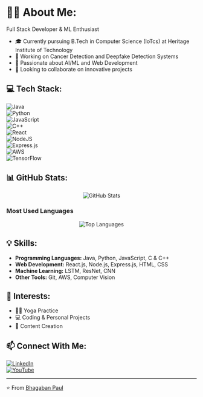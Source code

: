 # 👨‍💻 About Me:

Full Stack Developer & ML Enthusiast  
- 🎓 Currently pursuing B.Tech in Computer Science (IoTcs) at Heritage Institute of Technology  
- 🔭 Working on Cancer Detection and Deepfake Detection Systems  
- 🌱 Passionate about AI/ML and Web Development  
- 👯 Looking to collaborate on innovative projects  

## 💻 Tech Stack:

![Java](https://img.shields.io/badge/Java-%23ED8B00.svg?style=for-the-badge&logo=java&logoColor=white)  
![Python](https://img.shields.io/badge/Python-3670A0?style=for-the-badge&logo=python&logoColor=ffdd54)  
![JavaScript](https://img.shields.io/badge/JavaScript-%23323330.svg?style=for-the-badge&logo=javascript&logoColor=%23F7DF1E)  
![C++](https://img.shields.io/badge/C++-%2300599C.svg?style=for-the-badge&logo=c%2B%2B&logoColor=white)  
![React](https://img.shields.io/badge/React-%2320232a.svg?style=for-the-badge&logo=react&logoColor=%2361DAFB)  
![NodeJS](https://img.shields.io/badge/Node.js-6DA55F?style=for-the-badge&logo=node.js&logoColor=white)  
![Express.js](https://img.shields.io/badge/Express.js-%23404d59.svg?style=for-the-badge&logo=express&logoColor=%2361DAFB)  
![AWS](https://img.shields.io/badge/AWS-%23FF9900.svg?style=for-the-badge&logo=amazon-aws&logoColor=white)  
![TensorFlow](https://img.shields.io/badge/TensorFlow-%23FF6F00.svg?style=for-the-badge&logo=TensorFlow&logoColor=white)  

## 📊 GitHub Stats:

<div align="center">
  <img src="https://github-readme-stats.vercel.app/api?username=bhagabanpaul62&show_icons=true&theme=radical" alt="GitHub Stats" />
</div>

### Most Used Languages
<div align="center">
  <img src="https://github-readme-stats.vercel.app/api/top-langs/?username=bhagabanpaul62&layout=compact&theme=radical" alt="Top Languages" />
</div>

## 💡 Skills:

- **Programming Languages:** Java, Python, JavaScript, C & C++  
- **Web Development:** React.js, Node.js, Express.js, HTML, CSS  
- **Machine Learning:** LSTM, ResNet, CNN  
- **Other Tools:** Git, AWS, Computer Vision  

## 🎯 Interests:

- 🧘‍♂️ Yoga Practice  
- 💻 Coding & Personal Projects  
- 🎥 Content Creation  

## 📫 Connect With Me:

[![LinkedIn](https://img.shields.io/badge/LinkedIn-%230077B5.svg?style=for-the-badge&logo=linkedin&logoColor=white)](https://www.linkedin.com/in/bhagaban-paul-380350278/)  
[![YouTube](https://img.shields.io/badge/YouTube-%23FF0000.svg?style=for-the-badge&logo=youtube&logoColor=white)](https://youtube.com/@yourchannel)  

---
⭐️ From [Bhagaban Paul](https://github.com/bhagabanpaul62)
